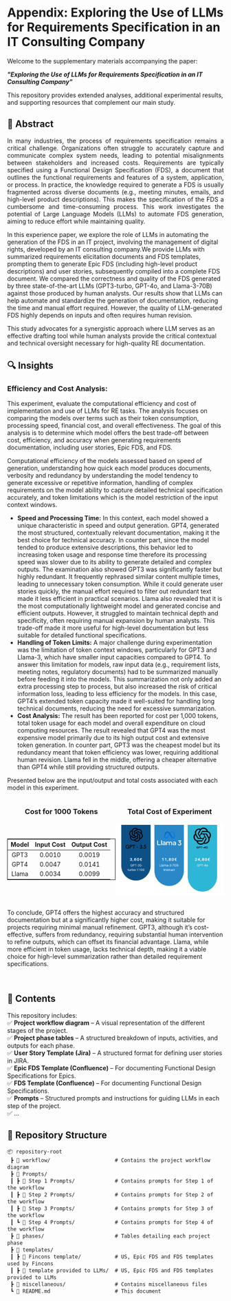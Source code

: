 # Appendix: Exploring the Use of LLMs for Requirements Specification in an IT Consulting Company  

Welcome to the supplementary materials accompanying the paper:  

**_"Exploring the Use of LLMs for Requirements Specification in an IT Consulting Company"_**  

This repository provides extended analyses, additional experimental results, and supporting resources that complement our main study.  

## 📌 Abstract  
<p align="justify">
In many industries, the process of requirements specification remains a critical challenge. Organizations often struggle to accurately capture and communicate complex system needs, leading to potential misalignments between stakeholders and increased costs. Requirements are typically specified using a Functional Design Specification (FDS), a document that outlines the functional requirements and features of a system, application, or process.
In practice, the knowledge required to generate a FDS is usually fragmented across diverse documents (e.g., meeting minutes, emails, and high-level product descriptions). This makes the specification of the FDS a cumbersome and time-consuming process. This work investigates the potential of Large Language Models (LLMs) to automate FDS generation, aiming to reduce effort while maintaining quality.

In this experience paper, we explore the role of LLMs in automating the generation of the FDS in an IT project, involving the management of digital rights, developed by an IT consulting company.We provide LLMs with summarized requirements elicitation documents and FDS templates, prompting them to generate Epic FDS (including high-level product descriptions) and user stories, subsequently compiled into a complete FDS document.
We compared the correctness and quality of the FDS generated by three state-of-the-art LLMs (GPT3-turbo, GPT-4o, and Llama-3-70B)  against those produced by human analysts.
Our results show that LLMs can help automate and standardize the generation of documentation, reducing the time and manual effort required. However, the quality of  LLM-generated FDS highly depends on inputs and often requires human revision.

This study advocates for a synergistic approach where LLM serves as an effective drafting tool while human analysts provide the critical contextual and technical oversight necessary for high-quality RE documentation.
</p>

## 🔍 Insights
### Efficiency and Cost Analysis:
<p>
This experiment, evaluate the computational efficiency and cost of implementation and use of LLMs for RE tasks. The analysis focuses on comparing the models over terms such as their token consumption, processing speed, financial cost, and overall effectiveness. The goal of this analysis is to determine which model offers the best trade-off between cost, efficiency, and accuracy when generating requirements documentation, including user stories, Epic FDS, and FDS.

Computational efficiency of the models assessed based on speed of generation, understanding how quick each model produces documents, verbosity and redundancy by understanding the model tendency to generate excessive or repetitive information, handling of complex requirements on the model ability to capture detailed technical specification accurately, and token limitations which is the model restriction of the input context windows.

- <b>Speed and Processing Time:</b> In this context, each model showed a unique characteristic in speed and output generation. GPT4, generated the most structured, contextually relevant documentation, making it the best choice for technical accuracy. In counter part, since the model tended to produce extensive descriptions, this behavior led to increasing token usage and response time therefore its processing speed was slower due to its ability to generate detailed and complex outputs. The examination also showed GPT3 was significantly faster but highly redundant. It frequently rephrased similar content multiple times, leading to unnecessary token consumption. While it could generate user stories quickly, the manual effort required to filter out redundant text made it less efficient in practical scenarios. Llama also revealed that it is the most computationally lightweight model and generated concise and efficient outputs. However, it struggled to maintain technical depth and specificity, often requiring manual expansion by human analysts. This trade-off made it more useful for high-level documentation but less suitable for detailed functional specifications.
- <b>Handling of Token Limits:</b> A major challenge during experimentation was the limitation of token context windows, particularly for GPT3 and Llama-3, which have smaller input capacities compared to GPT4. To answer this limitation for models, raw input data (e.g., requirement lists, meeting notes, regulatory documents) had to be summarized manually before feeding it into the models. This summarization not only added an extra processing step to process, but also increased the risk of critical information loss, leading to less efficiency for the models. In this case, GPT4’s extended token capacity made it well-suited for handling long technical documents, reducing the need for excessive summarization.
- <b>Cost Analysis:</b> The result has been reported for cost per 1,000 tokens, total token usage for each model and overall expenditure on cloud computing resources. The result revealed that GPT4 was the most expensive model primarily due to its high output cost and extensive token generation. In counter part, GPT3 was the cheapest model but its redundancy meant that token efficiency was lower, requiring additional human revision. Llama fell in the middle, offering a cheaper alternative than GPT4 while still providing structured outputs.

Presented below are the input/output and total costs associated with each model in this experiment.

<div style="display:flex; flex-direction:column; width:100%; align-items:center;">
    <div style="display:flex; flex-direction:row; width:100%; text-align:center;">
        <h3 style="width:50%;max-width:500px">Cost for 1000 Tokens</h3>
        <h3 style="width:50%;max-width:500px">Total Cost of Experiment</h3>
    </div>
    <div style="flex-direction: row; display:flex; align-items:center; width:100%">
        <table style="width:50%; text-align:center; border:1px solid ;max-width:500px">
            <thead>
                <tr>
                    <th style="text-align: center">Model</th>
                    <th style="text-align: center">Input Cost</th>
                    <th style="text-align: center">Output Cost</th>
                </tr>
            </thead>
            <tbody>
                <tr>
                    <td>GPT3</td>
                    <td>0.0010</td>
                    <td>0.0019</td>
                </tr>
                <tr>
                    <td>GPT4</td>
                    <td>0.0047</td>
                    <td>0.0141</td>
                </tr>
                <tr>
                    <td>Llama</td>
                    <td>0.0034</td>
                    <td>0.0099</td>
                </tr>
            </tbody>
        </table>
        <img src="miscellaneous/total_cost.png" alt="total cost" style="height: auto; width:50%; max-width: 500px;"/>
    </div>
</div>
<br>

To conclude, GPT4 offers the highest accuracy and structured documentation but at a significantly higher cost, making it suitable for projects requiring minimal manual refinement. GPT3, although it’s cost-effective, suffers from redundancy, requiring substantial human intervention to refine outputs, which can offset its financial advantage. Llama, while more efficient in token usage, lacks technical depth, making it a viable choice for high-level summarization rather than detailed requirement specifications.
</p>

<br>

## 📂 Contents  
This repository includes:  
✅ **Project workflow diagram** – A visual representation of the different stages of the project.  
✅ **Project phase tables** – A structured breakdown of inputs, activities, and outputs for each phase.  
✅ **User Story Template (Jira)** – A structured format for defining user stories in JIRA.  
✅ **Epic FDS Template (Confluence)** – For documenting Functional Design Specifications for Epics.  
✅ **FDS Template (Confluence)** – For documenting Functional Design Specifications.  
✅ **Prompts** – Structured prompts and instructions for guiding LLMs in each step of the project.  
✅ ...  



## 📁 Repository Structure  
```
📦 repository-root
 ┣ 📂 workflow/                     # Contains the project workflow diagram  
 ┣ 📂 Prompts/                      
 ┃ ┣ 📂 Step 1 Prompts/             # Contains prompts for Step 1 of the workflow
 ┃ ┣ 📂 Step 2 Prompts/             # Contains prompts for Step 2 of the workflow
 ┃ ┣ 📂 Step 3 Prompts/             # Contains prompts for Step 3 of the workflow
 ┃ ┗ 📂 Step 4 Prompts/             # Contains prompts for Step 4 of the workflow
 ┣ 📂 phases/                       # Tables detailing each project phase  
 ┣ 📂 templates/                    
 ┃ ┣ 📂 Fincons template/           # US, Epic FDS and FDS templates used by Fincons
 ┃ ┣ 📂 template provided to LLMs/  # US, Epic FDS and FDS templates provided to LLMs
 ┣ 📂 miscellaneous/                # Contains miscellaneous files
 ┗ 📄 README.md                     # This document  
```
